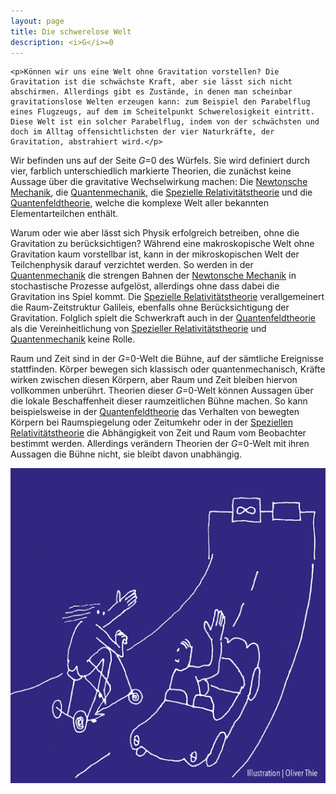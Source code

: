 ```yaml
---
layout: page
title: Die schwerelose Welt
description: <i>G</i>=0
---
```


<section>

	<p>Können wir uns eine Welt ohne Gravitation vorstellen? Die Gravitation ist die schwächste Kraft, aber sie lässt sich nicht abschirmen. Allerdings gibt es Zustände, in denen man scheinbar gravitationslose Welten erzeugen kann: zum Beispiel den Parabelflug eines Flugzeugs, auf dem im Scheitelpunkt Schwerelosigkeit eintritt. Diese Welt ist ein solcher Parabelflug, indem von der schwächsten und doch im Alltag offensichtlichsten der vier Naturkräfte, der Gravitation, abstrahiert wird.</p>
	
<p>Wir befinden uns auf der Seite <i>G</i>=0 des Würfels. Sie wird definiert durch vier, farblich unterschiedlich markierte Theorien, die zunächst keine Aussage über die gravitative Wechselwirkung machen: Die <a href="{{ "/t1-newtonsche-mechanik.html" | relative_url }}">Newtonsche Mechanik</a>, die <a href="{{ "/t6-quantenmechanik.html" | relative_url }}">Quantenmechanik</a>, die <a href="{{ "/t4-spezielle-relativitaetstheorie.html" | relative_url }}">Spezielle Relativitätstheorie</a> und die <a href="{{ "/t5-quantenfeldtheorie.html" | relative_url }}">Quantenfeldtheorie</a>, welche die komplexe Welt aller bekannten Elementarteilchen enthält.</p>

<p>Warum oder wie aber lässt sich Physik erfolgreich betreiben, ohne die Gravitation zu berücksichtigen? Während eine makroskopische Welt ohne Gravitation kaum vorstellbar ist, kann in der mikroskopischen Welt der Teilchenphysik darauf verzichtet werden. So werden in der <a href="{{ "/t6-quantenmechanik.html" | relative_url }}">Quantenmechanik</a> die strengen Bahnen der <a href="{{ "/t1-newtonsche-mechanik.html" | relative_url }}">Newtonsche Mechanik</a> in stochastische Prozesse aufgelöst, allerdings ohne dass dabei die Gravitation ins Spiel kommt. Die <a href="{{ "/t4-spezielle-relativitaetstheorie.html" | relative_url }}">Spezielle Relativitätstheorie</a> verallgemeinert die Raum-Zeitstruktur Galileis, ebenfalls ohne Berücksichtigung der Gravitation. Folglich spielt die Schwerkraft auch in der <a href="{{ "/t5-quantenfeldtheorie.html" | relative_url }}">Quantenfeldtheorie</a> als die Vereinheitlichung von <a href="{{ "/t4-spezielle-relativitaetstheorie.html" | relative_url }}">Spezieller Relativitätstheorie</a> und <a href="{{ "/t6-quantenmechanik.html" | relative_url }}">Quantenmechanik</a> keine Rolle.</p>
	
<p>Raum und Zeit sind in der <i>G</i>=0-Welt die Bühne, auf der sämtliche Ereignisse stattfinden. Körper bewegen sich klassisch oder quantenmechanisch, Kräfte wirken zwischen diesen Körpern, aber Raum und Zeit bleiben hiervon vollkommen unberührt. Theorien dieser <i>G</i>=0-Welt können Aussagen über die lokale Beschaffenheit dieser raumzeitlichen Bühne machen. So kann beispielsweise in der <a href="{{ "/t5-quantenfeldtheorie.html" | relative_url }}">Quantenfeldtheorie</a> das Verhalten von bewegten Körpern bei Raumspiegelung oder Zeitumkehr oder in der <a href="{{ "/t4-spezielle-relativitaetstheorie.html" | relative_url }}">Speziellen Relativitätstheorie</a> die Abhängigkeit von Zeit und Raum vom Beobachter bestimmt werden. Allerdings verändern Theorien der <i>G</i>=0-Welt mit ihren Aussagen die Bühne nicht, sie bleibt davon unabhängig.</p>

  <p><span class="image left"><img src="assets/images/pic03.png" alt="" /></span></p>

</section>
